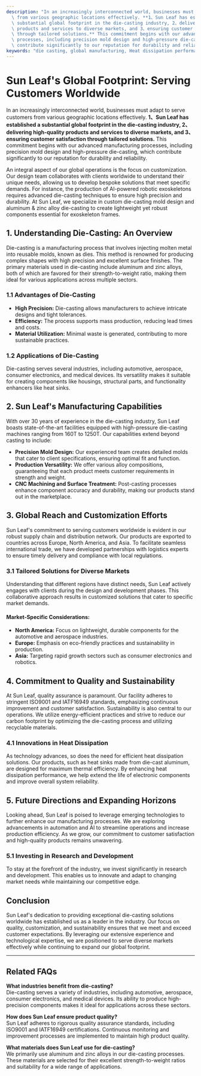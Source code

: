 ```yaml
---
description: "In an increasingly interconnected world, businesses must adapt to serve customers\
  \ from various geographic locations effectively. **1、Sun Leaf has established a\
  \ substantial global footprint in the die-casting industry, 2、delivering high-quality\
  \ products and services to diverse markets, and 3、ensuring customer satisfaction\
  \ through tailored solutions.** This commitment begins with our advanced manufacturing\
  \ processes, including precision mold design and high-pressure die-casting, which\
  \ contribute significantly to our reputation for durability and reliability."
keywords: "die casting, global manufacturing, Heat dissipation performance, Heat sink"
---
```

# Sun Leaf's Global Footprint: Serving Customers Worldwide

In an increasingly interconnected world, businesses must adapt to serve customers from various geographic locations effectively. **1、Sun Leaf has established a substantial global footprint in the die-casting industry, 2、delivering high-quality products and services to diverse markets, and 3、ensuring customer satisfaction through tailored solutions.** This commitment begins with our advanced manufacturing processes, including precision mold design and high-pressure die-casting, which contribute significantly to our reputation for durability and reliability.

An integral aspect of our global operations is the focus on customization. Our design team collaborates with clients worldwide to understand their unique needs, allowing us to develop bespoke solutions that meet specific demands. For instance, the production of AI-powered robotic exoskeletons requires advanced die-casting techniques to ensure high precision and durability. At Sun Leaf, we specialize in custom die-casting mold design and aluminum & zinc alloy die-casting to create lightweight yet robust components essential for exoskeleton frames.

## **1. Understanding Die-Casting: An Overview**

Die-casting is a manufacturing process that involves injecting molten metal into reusable molds, known as dies. This method is renowned for producing complex shapes with high precision and excellent surface finishes. The primary materials used in die-casting include aluminum and zinc alloys, both of which are favored for their strength-to-weight ratio, making them ideal for various applications across multiple sectors.

### **1.1 Advantages of Die-Casting**

- **High Precision:** Die-casting allows manufacturers to achieve intricate designs and tight tolerances.
- **Efficiency:** The process supports mass production, reducing lead times and costs.
- **Material Utilization:** Minimal waste is generated, contributing to more sustainable practices.

### **1.2 Applications of Die-Casting**

Die-casting serves several industries, including automotive, aerospace, consumer electronics, and medical devices. Its versatility makes it suitable for creating components like housings, structural parts, and functionality enhancers like heat sinks.

## **2. Sun Leaf's Manufacturing Capabilities**

With over 30 years of experience in the die-casting industry, Sun Leaf boasts state-of-the-art facilities equipped with high-pressure die-casting machines ranging from 160T to 1250T. Our capabilities extend beyond casting to include:

- **Precision Mold Design:** Our experienced team creates detailed molds that cater to client specifications, ensuring optimal fit and function.
- **Production Versatility:** We offer various alloy compositions, guaranteeing that each product meets customer requirements in strength and weight.
- **CNC Machining and Surface Treatment:** Post-casting processes enhance component accuracy and durability, making our products stand out in the marketplace.

## **3. Global Reach and Customization Efforts**

Sun Leaf's commitment to serving customers worldwide is evident in our robust supply chain and distribution network. Our products are exported to countries across Europe, North America, and Asia. To facilitate seamless international trade, we have developed partnerships with logistics experts to ensure timely delivery and compliance with local regulations.

### **3.1 Tailored Solutions for Diverse Markets**

Understanding that different regions have distinct needs, Sun Leaf actively engages with clients during the design and development phases. This collaborative approach results in customized solutions that cater to specific market demands. 

#### **Market-Specific Considerations:**

- **North America:** Focus on lightweight, durable components for the automotive and aerospace industries.
- **Europe:** Emphasis on eco-friendly practices and sustainability in production.
- **Asia:** Targeting rapid growth sectors such as consumer electronics and robotics.

## **4. Commitment to Quality and Sustainability**

At Sun Leaf, quality assurance is paramount. Our facility adheres to stringent ISO9001 and IATF16949 standards, emphasizing continuous improvement and customer satisfaction. Sustainability is also central to our operations. We utilize energy-efficient practices and strive to reduce our carbon footprint by optimizing the die-casting process and utilizing recyclable materials.

### **4.1 Innovations in Heat Dissipation**

As technology advances, so does the need for efficient heat dissipation solutions. Our products, such as heat sinks made from die-cast aluminum, are designed for maximum thermal efficiency. By enhancing heat dissipation performance, we help extend the life of electronic components and improve overall system reliability.

## **5. Future Directions and Expanding Horizons**

Looking ahead, Sun Leaf is poised to leverage emerging technologies to further enhance our manufacturing processes. We are exploring advancements in automation and AI to streamline operations and increase production efficiency. As we grow, our commitment to customer satisfaction and high-quality products remains unwavering.

### **5.1 Investing in Research and Development**

To stay at the forefront of the industry, we invest significantly in research and development. This enables us to innovate and adapt to changing market needs while maintaining our competitive edge.

## **Conclusion**

Sun Leaf's dedication to providing exceptional die-casting solutions worldwide has established us as a leader in the industry. Our focus on quality, customization, and sustainability ensures that we meet and exceed customer expectations. By leveraging our extensive experience and technological expertise, we are positioned to serve diverse markets effectively while continuing to expand our global footprint.

---

## Related FAQs

**What industries benefit from die-casting?**  
Die-casting serves a variety of industries, including automotive, aerospace, consumer electronics, and medical devices. Its ability to produce high-precision components makes it ideal for applications across these sectors.

**How does Sun Leaf ensure product quality?**  
Sun Leaf adheres to rigorous quality assurance standards, including ISO9001 and IATF16949 certifications. Continuous monitoring and improvement processes are implemented to maintain high product quality.

**What materials does Sun Leaf use for die-casting?**  
We primarily use aluminum and zinc alloys in our die-casting processes. These materials are selected for their excellent strength-to-weight ratios and suitability for a wide range of applications.
